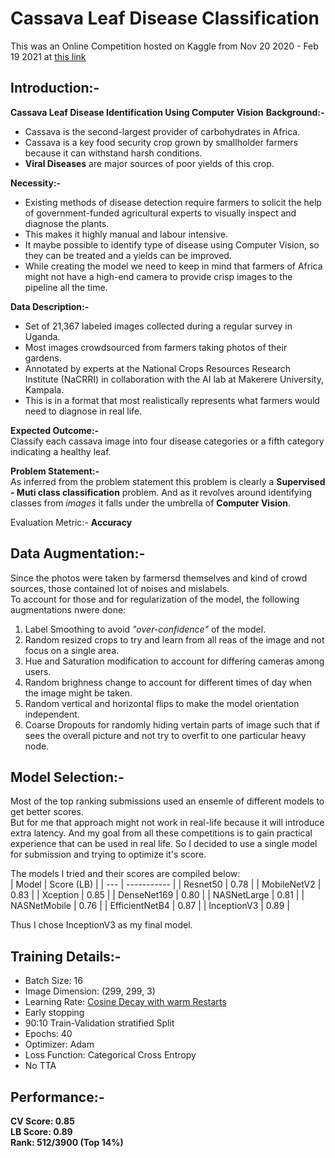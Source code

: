 # Cassava Leaf Disease Classification
This was an Online Competition hosted on Kaggle from Nov 20 2020 - Feb 19 2021 at [this link](https://www.kaggle.com/c/cassava-leaf-disease-classification)

## Introduction:-
**Cassava Leaf Disease Identification Using Computer Vision**
**Background:-**
* Cassava is the second-largest provider of carbohydrates in Africa.
* Cassava is a key food security crop grown by smallholder farmers because it can withstand harsh conditions.
* **Viral Diseases** are major sources of poor yields of this crop.  

**Necessity:-**
* Existing methods of disease detection require farmers to solicit the help of government-funded agricultural experts to visually inspect and diagnose the plants.
* This makes it highly manual and labour intensive.
* It maybe possible to identify type of disease using Computer Vision, so they can be treated and a yields can be improved.
* While creating the model we need to keep in mind that farmers of Africa might not have a high-end camera to provide crisp images to the pipeline all the time.  

**Data Description:-**
* Set of 21,367 labeled images collected during a regular survey in Uganda.
* Most images crowdsourced from farmers taking photos of their gardens.
* Annotated by experts at the National Crops Resources Research Institute (NaCRRI) in collaboration with the AI lab at Makerere University, Kampala.
* This is in a format that most realistically represents what farmers would need to diagnose in real life.

**Expected Outcome:-**  
Classify each cassava image into four disease categories or a fifth category indicating a healthy leaf.

**Problem Statement:-**  
As inferred from the problem statement this problem is clearly a **Supervised - Muti class classification** problem. And as it revolves around identifying classes from *images* it falls under the umbrella of **Computer Vision**.

Evaluation Metric:- **Accuracy**

## Data Augmentation:-
Since the photos were taken by farmersd themselves and kind of crowd sources, those contained lot of noises and mislabels.  
To account for those and for regularization of the model, the following augmentations nwere done:
1. Label Smoothing to avoid *"over-confidence"* of the model.
2. Random resized crops to try and learn from all reas of the image and not focus on a single area.
3. Hue and Saturation modification to account for differing cameras among users.
4. Random brighness change to account for different times of day when the image might be taken.
5. Random vertical and horizontal flips to make the model orientation independent.
6. Coarse Dropouts for randomly hiding vertain parts of image such that if sees the overall picture and not try to overfit to one particular heavy node.

## Model Selection:-
Most of the top ranking submissions used an ensemle of different models to get better scores.  
But for me that approach might not work in real-life because it will introduce extra latency. And my goal from all these competitions is to gain practical experience that can be used in real life. So I decided to use a single model for submission and trying to optimize it's score.  
  
The models I tried and their scores are compiled below:  
| Model | Score (LB) |
| --- | ----------- |
| Resnet50 | 0.78 |
| MobileNetV2 | 0.83 |
| Xception | 0.85 |
| DenseNet169 | 0.80 |
| NASNetLarge | 0.81 |
| NASNetMobile | 0.76 |
| EfficientNetB4 | 0.87 |
| InceptionV3 | 0.89 |  

Thus I chose InceptionV3 as my final model.

## Training Details:-
* Batch Size: 16
* Image Dimension: (299, 299, 3)
* Learning Rate: [Cosine Decay with warm Restarts](https://arxiv.org/abs/1608.03983)
* Early stopping
* 90:10 Train-Validation stratified Split
* Epochs: 40
* Optimizer: Adam
* Loss Function: Categorical Cross Entropy
* No TTA

## Performance:-
**CV Score: 0.85  
LB Score: 0.89  
Rank: 512/3900 (Top 14%)**

